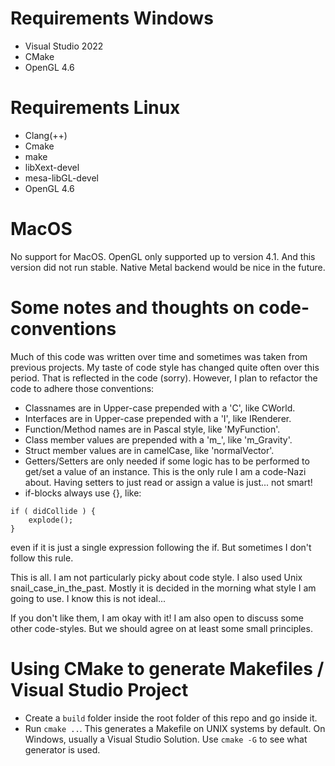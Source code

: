 # Requirements Windows

- Visual Studio 2022
- CMake
- OpenGL 4.6

# Requirements Linux

- Clang(++)
- Cmake
- make
- libXext-devel
- mesa-libGL-devel
- OpenGL 4.6

# MacOS

No support for MacOS. OpenGL only supported up to version 4.1.
And this version did not run stable.
Native Metal backend would be nice in the future.

# Some notes and thoughts on code-conventions
Much of this code was written over time and sometimes was taken
from previous projects. My taste of code style has changed quite
often over this period. That is reflected in the code (sorry).
However, I plan to refactor the code to adhere those conventions:

- Classnames are in Upper-case prepended with a 'C', like CWorld.
- Interfaces are in Upper-case prepended with a 'I', like IRenderer.
- Function/Method names are in Pascal style, like 'MyFunction'.
- Class member values are prepended with a 'm_', like 'm_Gravity'.
- Struct member values are in camelCase, like 'normalVector'.
- Getters/Setters are only needed if some logic has to be performed
to get/set a value of an instance. This is the only rule I am a code-Nazi
about. Having setters to just read or assign a value is just... not
smart!
- if-blocks always use {}, like:
```
if ( didCollide ) {
    explode();
}   
```
even if it is just a single expression following the if. But sometimes
I don't follow this rule.

This is all. I am not particularly picky about code style. I also
used Unix snail_case_in_the_past. Mostly it is decided in the morning
what style I am going to use. I know this is not ideal...

If you don't like them, I am okay with it! I am also open to discuss
some other code-styles. But we should agree on at least some small
principles.

# Using CMake to generate Makefiles / Visual Studio Project
- Create a ```build``` folder inside the root folder of this repo and go inside it.
- Run ```cmake ..```. This generates a Makefile on UNIX systems by default. On Windows, usually
a Visual Studio Solution. Use ```cmake -G``` to see what generator is used.
